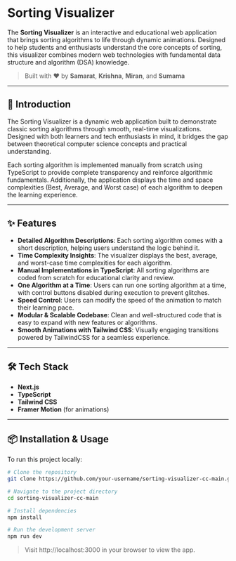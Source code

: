 # Sorting Visualizer

The **Sorting Visualizer** is an interactive and educational web application that brings sorting algorithms to life through dynamic animations. Designed to help students and enthusiasts understand the core concepts of sorting, this visualizer combines modern web technologies with fundamental data structure and algorithm (DSA) knowledge.

> Built with ❤️ by **Samarat**, **Krishna**, **Miran**, and **Sumama**

---

## 🚀 Introduction

The Sorting Visualizer is a dynamic web application built to demonstrate classic sorting algorithms through smooth, real-time visualizations. Designed with both learners and tech enthusiasts in mind, it bridges the gap between theoretical computer science concepts and practical understanding.

Each sorting algorithm is implemented manually from scratch using TypeScript to provide complete transparency and reinforce algorithmic fundamentals. Additionally, the application displays the time and space complexities (Best, Average, and Worst case) of each algorithm to deepen the learning experience.

---

## ✨ Features

- **Detailed Algorithm Descriptions**: Each sorting algorithm comes with a short description, helping users understand the logic behind it.
- **Time Complexity Insights**: The visualizer displays the best, average, and worst-case time complexities for each algorithm.
- **Manual Implementations in TypeScript**: All sorting algorithms are coded from scratch for educational clarity and review.
- **One Algorithm at a Time**: Users can run one sorting algorithm at a time, with control buttons disabled during execution to prevent glitches.
- **Speed Control**: Users can modify the speed of the animation to match their learning pace.
- **Modular & Scalable Codebase**: Clean and well-structured code that is easy to expand with new features or algorithms.
- **Smooth Animations with Tailwind CSS**: Visually engaging transitions powered by TailwindCSS for a seamless experience.

---

## 🛠️ Tech Stack

- **Next.js**
- **TypeScript**
- **Tailwind CSS**
- **Framer Motion** (for animations)

---

## 📦 Installation & Usage

To run this project locally:

```bash
# Clone the repository
git clone https://github.com/your-username/sorting-visualizer-cc-main.git

# Navigate to the project directory
cd sorting-visualizer-cc-main

# Install dependencies
npm install

# Run the development server
npm run dev
```

> Visit http://localhost:3000 in your browser to view the app.
